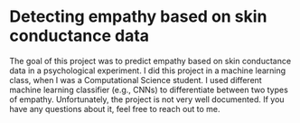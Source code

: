 # Detecting empathy based on skin conductance data

The goal of this project was to predict empathy based on skin conductance data in a psychological experiment. I did this project in a machine learning class, when I was a Computational Science student. I used different machine learning classifier (e.g., CNNs) to differentiate between two types of empathy. Unfortunately, the project is not very well documented. If you have any questions about it, feel free to reach out to me.
